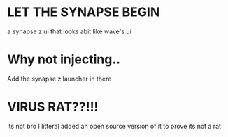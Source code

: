 # LET THE SYNAPSE BEGIN
a synapse z ui that looks abit like wave's ui


# Why not injecting..
Add the synapse z launcher in there

# VIRUS RAT??!!!
its not bro I litteral added an open source version of it to prove its not a rat
